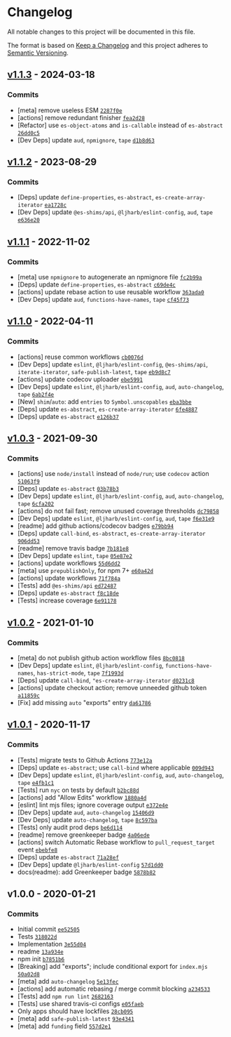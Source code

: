 # Changelog

All notable changes to this project will be documented in this file.

The format is based on [Keep a Changelog](https://keepachangelog.com/en/1.0.0/)
and this project adheres to [Semantic Versioning](https://semver.org/spec/v2.0.0.html).

## [v1.1.3](https://github.com/es-shims/Array.prototype.entries/compare/v1.1.2...v1.1.3) - 2024-03-18

### Commits

- [meta] remove useless ESM [`2287f0e`](https://github.com/es-shims/Array.prototype.entries/commit/2287f0ed3ed324f139f001a05ed40b5be624b5e6)
- [actions] remove redundant finisher [`fea2d28`](https://github.com/es-shims/Array.prototype.entries/commit/fea2d2833741b547830233f7bdd3b1972341d801)
- [Refactor] use `es-object-atoms` and `is-callable` instead of `es-abstract` [`26dd0c5`](https://github.com/es-shims/Array.prototype.entries/commit/26dd0c5e1c8efe50edb851d04d9a314de7b450be)
- [Dev Deps] update `aud`, `npmignore`, `tape` [`d1b8d63`](https://github.com/es-shims/Array.prototype.entries/commit/d1b8d631d162abb70c50806b2adf9e335d41a073)

## [v1.1.2](https://github.com/es-shims/Array.prototype.entries/compare/v1.1.1...v1.1.2) - 2023-08-29

### Commits

- [Deps] update `define-properties`, `es-abstract`, `es-create-array-iterator` [`ea1728c`](https://github.com/es-shims/Array.prototype.entries/commit/ea1728cdcdd9fb0c14457df6afad39a5747d1cdb)
- [Dev Deps] update `@es-shims/api`, `@ljharb/eslint-config`, `aud`, `tape` [`e636e20`](https://github.com/es-shims/Array.prototype.entries/commit/e636e20d28d61c415b48d8d1afff615304636785)

## [v1.1.1](https://github.com/es-shims/Array.prototype.entries/compare/v1.1.0...v1.1.1) - 2022-11-02

### Commits

- [meta] use `npmignore` to autogenerate an npmignore file [`fc2b99a`](https://github.com/es-shims/Array.prototype.entries/commit/fc2b99a0ec4370897c6ffdad9a7a4238fcad5375)
- [Deps] update `define-properties`, `es-abstract` [`c69de4c`](https://github.com/es-shims/Array.prototype.entries/commit/c69de4c14150a5b8eccb4f4273a869255ba70800)
- [actions] update rebase action to use reusable workflow [`363ada0`](https://github.com/es-shims/Array.prototype.entries/commit/363ada0298da3a619a23a0a7a61b58ee924cebd8)
- [Dev Deps] update `aud`, `functions-have-names`, `tape` [`cf45f73`](https://github.com/es-shims/Array.prototype.entries/commit/cf45f73d44467cde93a848e7c80248bef097ec4b)

## [v1.1.0](https://github.com/es-shims/Array.prototype.entries/compare/v1.0.3...v1.1.0) - 2022-04-11

### Commits

- [actions] reuse common workflows [`cb0076d`](https://github.com/es-shims/Array.prototype.entries/commit/cb0076d1239bad5bcdeba35f98b6918050c5fa98)
- [Dev Deps] update `eslint`, `@ljharb/eslint-config`, `@es-shims/api`, `iterate-iterator`, `safe-publish-latest`, `tape` [`eb9d8c7`](https://github.com/es-shims/Array.prototype.entries/commit/eb9d8c7e3286b4614b129b232be1aa506678704a)
- [actions] update codecov uploader [`ebe5991`](https://github.com/es-shims/Array.prototype.entries/commit/ebe59914f97a83d28880bbe2ee4c51ec339a4c11)
- [Dev Deps] update `eslint`, `@ljharb/eslint-config`, `aud`, `auto-changelog`, `tape` [`6ab2f4e`](https://github.com/es-shims/Array.prototype.entries/commit/6ab2f4e6af8763166cb1a6c7f2c665052199b89d)
- [New] `shim`/`auto`: add `entries` to `Symbol.unscopables` [`eba3bbe`](https://github.com/es-shims/Array.prototype.entries/commit/eba3bbe5d2e9bf3501f647357a7bf7cec2c4165c)
- [Deps] update `es-abstract`, `es-create-array-iterator` [`6fe4887`](https://github.com/es-shims/Array.prototype.entries/commit/6fe48874b8855bf5fd36536748773f36dd21f509)
- [Deps] update `es-abstract` [`e126b37`](https://github.com/es-shims/Array.prototype.entries/commit/e126b37336ef061cbecb677d99448c163af59e09)

## [v1.0.3](https://github.com/es-shims/Array.prototype.entries/compare/v1.0.2...v1.0.3) - 2021-09-30

### Commits

- [actions] use `node/install` instead of `node/run`; use `codecov` action [`51063f9`](https://github.com/es-shims/Array.prototype.entries/commit/51063f93351362593b8648045cf97ff7d37fac87)
- [Deps] update `es-abstract` [`03b78b3`](https://github.com/es-shims/Array.prototype.entries/commit/03b78b363d1984a013ad630ceb78df216cd87015)
- [Dev Deps] update `eslint`, `@ljharb/eslint-config`, `aud`, `auto-changelog`, `tape` [`6cfa202`](https://github.com/es-shims/Array.prototype.entries/commit/6cfa20294ff67493f6100ef48f101a611eca9421)
- [actions] do not fail fast; remove unused coverage thresholds [`dc79858`](https://github.com/es-shims/Array.prototype.entries/commit/dc798580dc27d50e7558d1b0c1d930cf42f60b28)
- [Dev Deps] update `eslint`, `@ljharb/eslint-config`, `aud`, `tape` [`f6e31e9`](https://github.com/es-shims/Array.prototype.entries/commit/f6e31e9d04fe7ce845a978fb1f3b762c3833403b)
- [readme] add github actions/codecov badges [`e79bb94`](https://github.com/es-shims/Array.prototype.entries/commit/e79bb94c979f1bc5734679a09b0181e8d46da0b1)
- [Deps] update `call-bind`, `es-abstract`, `es-create-array-iterator` [`906dd53`](https://github.com/es-shims/Array.prototype.entries/commit/906dd5331418d8aae824492552549eea6da7aa70)
- [readme] remove travis badge [`7b181e8`](https://github.com/es-shims/Array.prototype.entries/commit/7b181e8429be923a667a88dd3476e22310ecf169)
- [Dev Deps] update `eslint`, `tape` [`05e87e2`](https://github.com/es-shims/Array.prototype.entries/commit/05e87e22f92a55b187625ae84381e71a7a0bf684)
- [actions] update workflows [`55d6dd2`](https://github.com/es-shims/Array.prototype.entries/commit/55d6dd2ff8c1995d638feda3be2be1764e2232b1)
- [meta] use `prepublishOnly`, for npm 7+ [`e60a42d`](https://github.com/es-shims/Array.prototype.entries/commit/e60a42d88a6b76e4768d45a58f55add39f3a7d99)
- [actions] update workflows [`71f784a`](https://github.com/es-shims/Array.prototype.entries/commit/71f784a3bf977116e08bf38274f791be830038f0)
- [Tests] add `@es-shims/api` [`ed72487`](https://github.com/es-shims/Array.prototype.entries/commit/ed72487fc61a4cdcb6c038343014d6455ac953cf)
- [Deps] update `es-abstract` [`f8c18de`](https://github.com/es-shims/Array.prototype.entries/commit/f8c18de65a0d8eb745d95d334d4c42e723ba81c0)
- [Tests] increase coverage [`6e91178`](https://github.com/es-shims/Array.prototype.entries/commit/6e9117881d535c19be32784ccef5f4bbd74ee190)

## [v1.0.2](https://github.com/es-shims/Array.prototype.entries/compare/v1.0.1...v1.0.2) - 2021-01-10

### Commits

- [meta] do not publish github action workflow files [`8bc0818`](https://github.com/es-shims/Array.prototype.entries/commit/8bc08180a8102eb5b809db0133df7fc3fed200df)
- [Dev Deps] update `eslint`, `@ljharb/eslint-config`, `functions-have-names`, `has-strict-mode`, `tape` [`7f1993d`](https://github.com/es-shims/Array.prototype.entries/commit/7f1993d48c042e50a22af72723191fd8f41b1d9a)
- [Deps] update `call-bind`, `"es-create-array-iterator` [`d0231c8`](https://github.com/es-shims/Array.prototype.entries/commit/d0231c8e0ae491d5ddd7892abafd2e8101b03d5a)
- [actions] update checkout action; remove unneeded github token [`a11859c`](https://github.com/es-shims/Array.prototype.entries/commit/a11859c697ef988f3bb94a94e37692f8fb65d4c4)
- [Fix] add missing `auto` "exports" entry [`da61786`](https://github.com/es-shims/Array.prototype.entries/commit/da617869f3f3e608010fad6c07e7d8a0efa64e94)

## [v1.0.1](https://github.com/es-shims/Array.prototype.entries/compare/v1.0.0...v1.0.1) - 2020-11-17

### Commits

- [Tests] migrate tests to Github Actions [`773e12a`](https://github.com/es-shims/Array.prototype.entries/commit/773e12ad1dbc73b13bcf109052969a54ffe6a9b2)
- [Deps] update `es-abstract`; use `call-bind` where applicable [`009d943`](https://github.com/es-shims/Array.prototype.entries/commit/009d943289f36caf327125b3ddcfb19301102bf3)
- [Dev Deps] update `eslint`, `@ljharb/eslint-config`, `aud`, `auto-changelog`, `tape` [`e4fb1c1`](https://github.com/es-shims/Array.prototype.entries/commit/e4fb1c1406ab6204b1808fb90e681aa7b1c9eb22)
- [Tests] run `nyc` on tests by default [`b2bc88d`](https://github.com/es-shims/Array.prototype.entries/commit/b2bc88d81f97379ee7c1d748e96b45f09da2bd08)
- [actions] add "Allow Edits" workflow [`1880a4d`](https://github.com/es-shims/Array.prototype.entries/commit/1880a4dc88e7fac35675bc696be32ecf98262c5f)
- [eslint] lint mjs files; ignore coverage output [`e372e4e`](https://github.com/es-shims/Array.prototype.entries/commit/e372e4edc380e9e33e93ddfcc754849026bfcf68)
- [Dev Deps] update `aud`, `auto-changelog` [`15406d9`](https://github.com/es-shims/Array.prototype.entries/commit/15406d9fccfb8c9ebfeacd5b48c81a5ffba0a359)
- [Dev Deps] update `auto-changelog`, `tape` [`8c597ba`](https://github.com/es-shims/Array.prototype.entries/commit/8c597ba512ad188cd834015378406940cd804968)
- [Tests] only audit prod deps [`be6d114`](https://github.com/es-shims/Array.prototype.entries/commit/be6d114d5f55133f8ba6573460ea5de5ccfa57f3)
- [readme] remove greenkeeper badge [`4a06ede`](https://github.com/es-shims/Array.prototype.entries/commit/4a06ede1bb998c2e34c7b65ecd93c484544b7561)
- [actions] switch Automatic Rebase workflow to `pull_request_target` event [`ebebfe8`](https://github.com/es-shims/Array.prototype.entries/commit/ebebfe89536c01bad3657ac1546c01590d37a638)
- [Deps] update `es-abstract` [`71a28ef`](https://github.com/es-shims/Array.prototype.entries/commit/71a28ef1a699b5605bb49930b635e0d1919d0c4a)
- [Dev Deps] update `@ljharb/eslint-config` [`57d1dd0`](https://github.com/es-shims/Array.prototype.entries/commit/57d1dd087f9d7196873a1c14af027c8f8be17a3b)
- docs(readme): add Greenkeeper badge [`5878b82`](https://github.com/es-shims/Array.prototype.entries/commit/5878b8201cf15d836f47e6c1c1db6edcfa98d641)

## v1.0.0 - 2020-01-21

### Commits

- Initial commit [`ee52505`](https://github.com/es-shims/Array.prototype.entries/commit/ee5250559ba6f556e2b59e818344fbd5d1eed20d)
- Tests [`318022d`](https://github.com/es-shims/Array.prototype.entries/commit/318022da0736481e99dfd52dd263df7593c23aaa)
- Implementation [`3e55d04`](https://github.com/es-shims/Array.prototype.entries/commit/3e55d04a021e214d01df2dba60b1ac4ce31faf14)
- readme [`13a934e`](https://github.com/es-shims/Array.prototype.entries/commit/13a934e427af3e4e3346151fea010efe10308496)
- npm init [`b7851b6`](https://github.com/es-shims/Array.prototype.entries/commit/b7851b619d77b58eed16d2c0d59b77f32134d28a)
- [Breaking] add "exports"; include conditional export for `index.mjs` [`50a02d8`](https://github.com/es-shims/Array.prototype.entries/commit/50a02d86c5317ca4264c5f59e81634649786df97)
- [meta] add `auto-changelog` [`5e13fec`](https://github.com/es-shims/Array.prototype.entries/commit/5e13fec238b1d282feac2b7e4c43b54a18be14ec)
- [actions] add automatic rebasing / merge commit blocking [`a234533`](https://github.com/es-shims/Array.prototype.entries/commit/a234533b142a6cedf9ba70001362bc30a1bb2539)
- [Tests] add `npm run lint` [`2682163`](https://github.com/es-shims/Array.prototype.entries/commit/2682163c2d78bc227ecef6c0656e4a5da60856d4)
- [Tests] use shared travis-ci configs [`e05faeb`](https://github.com/es-shims/Array.prototype.entries/commit/e05faeb85945c5b8759c436b53f6fb461d5775fa)
- Only apps should have lockfiles [`28cb095`](https://github.com/es-shims/Array.prototype.entries/commit/28cb095cd431b216d1e17f8d6cc0842098429713)
- [meta] add `safe-publish-latest` [`93e4341`](https://github.com/es-shims/Array.prototype.entries/commit/93e4341e3cb9302ffc2d799f01491d8daec0d604)
- [meta] add `funding` field [`557d2e1`](https://github.com/es-shims/Array.prototype.entries/commit/557d2e15ac117f69f99cbc7d765a8e06fafd835a)
